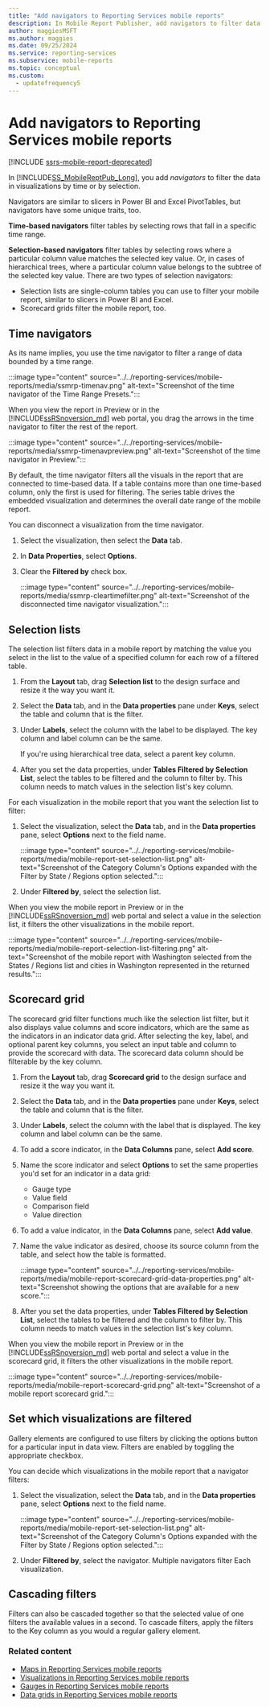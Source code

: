 ```yaml
---
title: "Add navigators to Reporting Services mobile reports"
description: In Mobile Report Publisher, add navigators to filter data by time or by selection. Navigators are similar to slicers in Power BI and Excel PivotTables.
author: maggiesMSFT
ms.author: maggies
ms.date: 09/25/2024
ms.service: reporting-services
ms.subservice: mobile-reports
ms.topic: conceptual
ms.custom:
  - updatefrequency5
---
```

# Add navigators to Reporting Services mobile reports

[!INCLUDE [ssrs-mobile-report-deprecated](../../includes/ssrs-mobile-report-deprecated.md)]

In [!INCLUDE[SS_MobileReptPub_Long](../../includes/ss-mobilereptpub-long.md)], you add *navigators* to filter the data in visualizations by time or by selection. 

Navigators are similar to slicers in Power BI and Excel PivotTables, but navigators have some unique traits, too.

**Time-based navigators** filter tables by selecting rows that fall in a specific time range. 

**Selection-based navigators** filter tables by selecting rows where a particular column value matches the selected key value. Or, in cases of hierarchical trees, where a particular column value belongs to the subtree of the selected key value. There are two types of selection navigators:
* Selection lists are single-column tables you can use to filter your mobile report, similar to slicers in Power BI and Excel.
* Scorecard grids filter the mobile report, too. 
  
## Time navigators   
  
As its name implies, you use the time navigator to filter a range of data bounded by a time range.   
  
:::image type="content" source="../../reporting-services/mobile-reports/media/ssmrp-timenav.png" alt-text="Screenshot of the time navigator of the Time Range Presets.":::
  
When you view the report in Preview or in the [!INCLUDE[ssRSnoversion_md](../../includes/ssrsnoversion-md.md)] web portal, you drag the arrows in the time navigator to filter the rest of the report.  
  
:::image type="content" source="../../reporting-services/mobile-reports/media/ssmrp-timenavpreview.png" alt-text="Screenshot of the time navigator in Preview.":::
 
  
By default, the time navigator filters all the visuals in the report that are connected to time-based data. If a table contains more than one time-based column, only the first is used for filtering. The series table drives the embedded visualization and determines the overall date range of the mobile report.  
  
You can disconnect a visualization from the time navigator.   
1. Select the visualization, then select the **Data** tab.  
1. In **Data Properties**, select **Options**.  
1. Clear the **Filtered by** check box.  
  
   :::image type="content" source="../../reporting-services/mobile-reports/media/ssmrp-cleartimefilter.png" alt-text="Screenshot of the disconnected time navigator visualization.":::
  
## Selection lists   
  
The selection list filters data in a mobile report by matching the value you select in the list to the value of a specified column for each row of a filtered table. 

1. From the **Layout** tab, drag **Selection list** to the design surface and resize it the way you want it.

1. Select the **Data** tab, and in the **Data properties** pane under **Keys**, select the table and column that is the filter. 

1. Under **Labels**, select the column with the label to be displayed. The key column and label column can be the same.  
  
   If you're using hierarchical tree data, select a parent key column.  
  
1. After you set the data properties, under **Tables Filtered by Selection List**, select the tables to be filtered and the column to filter by. This column needs to match values in the selection list's key column. 

For each visualization in the mobile report that you want the selection list to filter:

1. Select the visualization, select the **Data** tab, and in the **Data properties** pane, select **Options** next to the field name.

   :::image type="content" source="../../reporting-services/mobile-reports/media/mobile-report-set-selection-list.png" alt-text="Screenshot of the Category Column's Options expanded with the Filter by State / Regions option selected.":::

1. Under **Filtered by**, select the selection list.

When you view the mobile report in Preview or in the [!INCLUDE[ssRSnoversion_md](../../includes/ssrsnoversion-md.md)] web portal and select a value in the selection list, it filters the other visualizations in the mobile report.

:::image type="content" source="../../reporting-services/mobile-reports/media/mobile-report-selection-list-filtering.png" alt-text="Screenshot of the mobile report with Washington selected from the States / Regions list and cities in Washington represented in the returned results.":::
 
     
## Scorecard grid  
  
The scorecard grid filter functions much like the selection list filter, but it also displays value columns and score indicators, which are the same as the indicators in an indicator data grid. After selecting the key, label, and optional parent key columns, you select an input table and column to provide the scorecard with data. The scorecard data column should be filterable by the key column.  

1. From the **Layout** tab, drag **Scorecard grid** to the design surface and resize it the way you want it.

1. Select the **Data** tab, and in the **Data properties** pane under **Keys**, select the table and column that is the filter. 

1. Under **Labels**, select the column with the label that is displayed. The key column and label column can be the same.  
  
1. To add a score indicator, in the **Data Columns** pane, select **Add score**.   
  
1. Name the score indicator and select **Options** to set the same properties you'd set for an indicator in a data grid:  
  
   * Gauge type
   * Value field
   * Comparison field
   * Value direction
  
1. To add a value indicator, in the **Data Columns** pane, select **Add value**.

1. Name the value indicator as desired, choose its source column from the table, and select how the table is formatted.  

   :::image type="content" source="../../reporting-services/mobile-reports/media/mobile-report-scorecard-grid-data-properties.png" alt-text="Screenshot showing the options that are available for a new score.":::


1. After you set the data properties, under **Tables Filtered by Selection List**, select the tables to be filtered and the column to filter by. This column needs to match values in the selection list's key column. 

When you view the mobile report in Preview or in the [!INCLUDE[ssRSnoversion_md](../../includes/ssrsnoversion-md.md)] web portal and select a value in the scorecard grid, it filters the other visualizations in the mobile report.

:::image type="content" source="../../reporting-services/mobile-reports/media/mobile-report-scorecard-grid.png" alt-text="Screenshot of a mobile report scorecard grid.":::
    
## Set which visualizations are filtered  
  
Gallery elements are configured to use filters by clicking the options button for a particular input in data view. Filters are enabled by toggling the appropriate checkbox.  

You can decide which visualizations in the mobile report that a navigator filters:

1. Select the visualization, select the **Data** tab, and in the **Data properties** pane, select **Options** next to the field name.

   :::image type="content" source="../../reporting-services/mobile-reports/media/mobile-report-set-selection-list.png" alt-text="Screenshot of the Category Column's Options expanded with the Filter by State / Regions option selected.":::

2. Under **Filtered by**, select the navigator. Multiple navigators filter Each visualization.
  
## Cascading filters   
  
Filters can also be cascaded together so that the selected value of one filters the available values in a second. To cascade filters, apply the filters to the Key column as you would a regular gallery element.  

### Related content 
  
* [Maps in Reporting Services mobile reports](../../reporting-services/mobile-reports/maps-in-reporting-services-mobile-reports.md)
* [Visualizations in Reporting Services mobile reports](../../reporting-services/mobile-reports/add-visualizations-to-reporting-services-mobile-reports.md)
* [Gauges in Reporting Services mobile reports](../../reporting-services/mobile-reports/add-gauges-to-mobile-reports-reporting-services.md)
* [Data grids in Reporting Services mobile reports](../../reporting-services/mobile-reports/add-data-grids-to-mobile-reports-reporting-services.md)  
